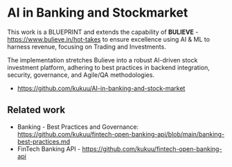 # AI in Banking and Stockmarket

This work is a BLUEPRINT and extends the capability of **BULIEVE** - https://www.bulieve.in/hot-takes to ensure excellence using AI & ML to harness revenue, focusing on Trading and Investments.

The implementation stretches Bulieve into a robust AI-driven stock investment platform, adhering to best practices in backend integration, security, governance, and Agile/QA methodologies.

- https://github.com/kukuu/AI-in-banking-and-stock-market

## Related work

- Banking - Best Practices and Governance: https://github.com/kukuu/fintech-open-banking-api/blob/main/banking-best-practices.md
- FinTech Banking API - https://github.com/kukuu/fintech-open-banking-api
 
  
  
 
 
